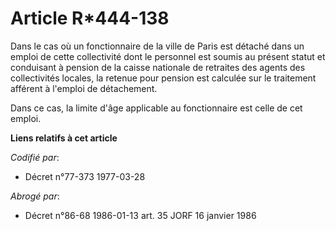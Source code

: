 # Article R*444-138

Dans le cas où un fonctionnaire de la ville de Paris est détaché dans un emploi de cette collectivité dont le personnel est
soumis au présent statut et conduisant à pension de la caisse nationale de retraites des agents des collectivités locales, la
retenue pour pension est calculée sur le traitement afférent à l'emploi de détachement.

Dans ce cas, la limite d'âge applicable au fonctionnaire est celle de cet emploi.

**Liens relatifs à cet article**

_Codifié par_:

  - Décret n°77-373 1977-03-28

_Abrogé par_:

  - Décret n°86-68 1986-01-13 art. 35 JORF 16 janvier 1986
